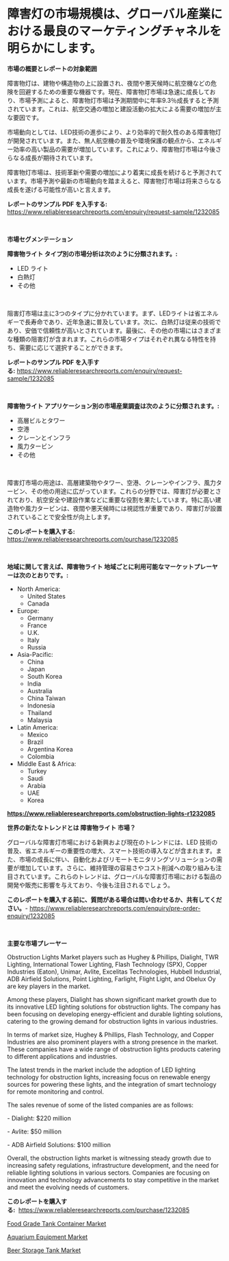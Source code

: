 <p><h1>障害灯の市場規模は、グローバル産業における最良のマーケティングチャネルを明らかにします。</h1></p><p><strong>市場の概要とレポートの対象範囲</strong></p>
<p><p>障害物灯は、建物や構造物の上に設置され、夜間や悪天候時に航空機などの危険を回避するための重要な機器です。現在、障害物灯市場は急速に成長しており、市場予測によると、障害物灯市場は予測期間中に年率9.3％成長すると予測されています。これは、航空交通の増加と建設活動の拡大による需要の増加が主な要因です。</p><p>市場動向としては、LED技術の進歩により、より効率的で耐久性のある障害物灯が開発されています。また、無人航空機の普及や環境保護の観点から、エネルギー効率の高い製品の需要が増加しています。これにより、障害物灯市場は今後さらなる成長が期待されています。</p><p>障害物灯市場は、技術革新や需要の増加により着実に成長を続けると予測されています。市場予測や最新の市場動向を踏まえると、障害物灯市場は将来さらなる成長を遂げる可能性が高いと言えます。</p></p>
<p><strong>レポートのサンプル PDF を入手する:</strong> <a href="https://www.reliableresearchreports.com/enquiry/request-sample/1232085">https://www.reliableresearchreports.com/enquiry/request-sample/1232085</a></p>
<p>&nbsp;</p>
<p><strong>市場セグメンテーション</strong></p>
<p><strong>障害物ライト タイプ別の市場分析は次のように分類されます。:</strong></p>
<p><ul><li>LED ライト</li><li>白熱灯</li><li>その他</li></ul></p>
<p>&nbsp;</p>
<p><p>阻害灯市場は主に3つのタイプに分かれています。まず、LEDライトは省エネルギーで長寿命であり、近年急速に普及しています。次に、白熱灯は従来の技術であり、安価で信頼性が高いとされています。最後に、その他の市場にはさまざまな種類の阻害灯が含まれます。これらの市場タイプはそれぞれ異なる特性を持ち、需要に応じて選択することができます。</p></p>
<p><strong>レポートのサンプル PDF を入手する:</strong>&nbsp;<a href="https://www.reliableresearchreports.com/enquiry/request-sample/1232085">https://www.reliableresearchreports.com/enquiry/request-sample/1232085</a></p>
<p>&nbsp;</p>
<p><strong> 障害物ライト アプリケーション別の市場産業調査は次のように分類されます。:</strong></p>
<p><ul><li>高層ビルとタワー</li><li>空港</li><li>クレーンとインフラ</li><li>風力タービン</li><li>その他</li></ul></p>
<p>&nbsp;</p>
<p><p>障害灯市場の用途は、高層建築物やタワー、空港、クレーンやインフラ、風力タービン、その他の用途に広がっています。これらの分野では、障害灯が必要とされており、航空安全や建設作業などに重要な役割を果たしています。特に高い建造物や風力タービンは、夜間や悪天候時には視認性が重要であり、障害灯が設置されていることで安全性が向上します。</p></p>
<p><strong>このレポートを購入する:</strong>&nbsp; <a href="https://www.reliableresearchreports.com/purchase/1232085">https://www.reliableresearchreports.com/purchase/1232085</a></p>
<p>&nbsp;</p>
<p><strong>地域に関して言えば、障害物ライト 地域ごとに利用可能なマーケットプレーヤーは次のとおりです。:</strong></p>
<p><ul>
    <li>
        North America:
        <ul>
            <li>United States</li>
            <li>Canada</li>
        </ul>
    </li>
    <li>
        Europe:
        <ul>
            <li>Germany</li>
            <li>France</li>
            <li>U.K.</li>
            <li>Italy</li>
            <li>Russia</li>
        </ul>
    </li>
    <li>
        Asia-Pacific:
        <ul>
            <li>China</li>
            <li>Japan</li>
            <li>South Korea</li>
            <li>India</li>
            <li>Australia</li>
            <li>China Taiwan</li>
            <li>Indonesia</li>
            <li>Thailand</li>
            <li>Malaysia</li>
        </ul>
    </li>
    <li>
        Latin America:
        <ul>
            <li>Mexico</li>
            <li>Brazil</li>
            <li>Argentina Korea</li>
            <li>Colombia</li>
        </ul>
    </li>
    <li>
        Middle East & Africa:
        <ul>
            <li>Turkey</li>
            <li>Saudi</li>
            <li>Arabia</li>
            <li>UAE</li>
            <li>Korea</li>
        </ul>
    </li>
    </ul></p>
<p><strong><a href="https://www.reliableresearchreports.com/obstruction-lights-r1232085">https://www.reliableresearchreports.com/obstruction-lights-r1232085</a></strong>&nbsp;</p>
<p><strong>世界の新たなトレンドとは 障害物ライト 市場？</strong></p>
<p><p>グローバルな障害灯市場における新興および現在のトレンドには、LED 技術の普及、省エネルギーの重要性の増大、スマート技術の導入などが含まれます。また、市場の成長に伴い、自動化およびリモートモニタリングソリューションの需要が増加しています。さらに、維持管理の容易さやコスト削減への取り組みも注目されています。これらのトレンドは、グローバルな障害灯市場における製品の開発や販売に影響を与えており、今後も注目されるでしょう。</p></p>
<p><strong>このレポートを購入する前に、質問がある場合は問い合わせるか、共有してください。</strong>- <a href="https://www.reliableresearchreports.com/enquiry/pre-order-enquiry/1232085">https://www.reliableresearchreports.com/enquiry/pre-order-enquiry/1232085</a></p>
<p>&nbsp;</p>
<p><strong>主要な市場プレーヤー</strong></p>
<p><p>Obstruction Lights Market players such as Hughey & Phillips, Dialight, TWR Lighting, International Tower Lighting, Flash Technology (SPX), Copper Industries (Eaton), Unimar, Avlite, Excelitas Technologies, Hubbell Industrial, ADB Airfield Solutions, Point Lighting, Farlight, Flight Light, and Obelux Oy are key players in the market.</p><p>Among these players, Dialight has shown significant market growth due to its innovative LED lighting solutions for obstruction lights. The company has been focusing on developing energy-efficient and durable lighting solutions, catering to the growing demand for obstruction lights in various industries.</p><p>In terms of market size, Hughey & Phillips, Flash Technology, and Copper Industries are also prominent players with a strong presence in the market. These companies have a wide range of obstruction lights products catering to different applications and industries.</p><p>The latest trends in the market include the adoption of LED lighting technology for obstruction lights, increasing focus on renewable energy sources for powering these lights, and the integration of smart technology for remote monitoring and control.</p><p>The sales revenue of some of the listed companies are as follows:</p><p>- Dialight: $220 million</p><p>- Avlite: $50 million</p><p>- ADB Airfield Solutions: $100 million</p><p>Overall, the obstruction lights market is witnessing steady growth due to increasing safety regulations, infrastructure development, and the need for reliable lighting solutions in various sectors. Companies are focusing on innovation and technology advancements to stay competitive in the market and meet the evolving needs of customers.</p></p>
<p><strong>このレポートを購入する:</strong>&nbsp;&nbsp;<a href="https://www.reliableresearchreports.com/purchase/1232085">https://www.reliableresearchreports.com/purchase/1232085</a></p>
<p><p><a href="https://www.linkedin.com/pulse/food-grade-tank-container-market-research-report-provides-critical-6hsif?trackingId=PV%2FJYYOUW%2F9igFbtkxxohA%3D%3D">Food Grade Tank Container Market</a></p><p><a href="https://github.com/JameTravis/Market-Research-Report-List-4/blob/main/aquarium-equipment-market.md">Aquarium Equipment Market</a></p><p><a href="https://www.linkedin.com/pulse/beer-storage-tank-market-furnish-information-size-share-dynamics-flvgf?trackingId=QSXy15U1fo%2FyYI1ScBHsKA%3D%3D">Beer Storage Tank Market</a></p></p>